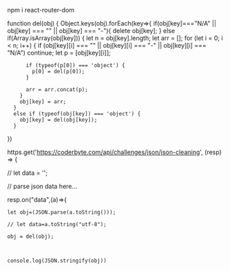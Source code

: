 npm i react-router-dom


function del(obj) {
Object.keys(obj).forEach(key=>{
      if(obj[key]==="N/A" || obj[key] === "" || obj[key] === "-"){
        delete obj[key];
      }
      else if(Array.isArray(obj[key])) {
        let n = obj[key].length;
        let arr = [];
        for (let i = 0; i < n; i++) {
          if (obj[key][i] === "" || obj[key][i] === "-" || obj[key][i] === "N/A")
            continue;
          let p = [obj[key][i]];
          
          if (typeof(p[0]) === 'object') {
            p[0] = del(p[0]);
          }
          
          arr = arr.concat(p);
        }
        obj[key] = arr;
      }
      else if (typeof(obj[key]) === 'object') {
        obj[key] = del(obj[key]);
      }
  })




  https.get('https://coderbyte.com/api/challenges/json/json-cleaning', (resp) => {
  

  
  
  // let data = '';

  // parse json data here...

  resp.on("data",(a)=>{

    let obj=(JSON.parse(a.toString()));

    // let data=a.toString("utf-8");

    obj = del(obj);



    console.log(JSON.stringify(obj))
